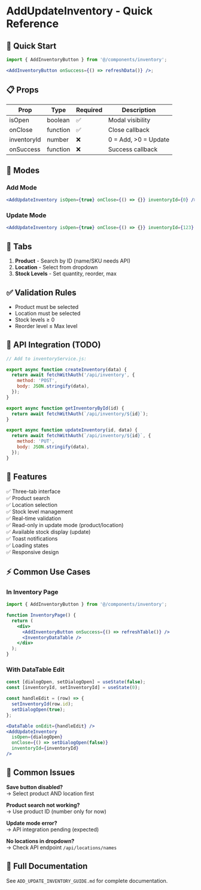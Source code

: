 # AddUpdateInventory - Quick Reference

## 🚀 Quick Start

```jsx
import { AddInventoryButton } from '@/components/inventory';

<AddInventoryButton onSuccess={() => refreshData()} />;
```

## 📋 Props

| Prop        | Type     | Required | Description          |
| ----------- | -------- | -------- | -------------------- |
| isOpen      | boolean  | ✅       | Modal visibility     |
| onClose     | function | ✅       | Close callback       |
| inventoryId | number   | ❌       | 0 = Add, >0 = Update |
| onSuccess   | function | ❌       | Success callback     |

## 🎯 Modes

### Add Mode

```jsx
<AddUpdateInventory isOpen={true} onClose={() => {}} inventoryId={0} />
```

### Update Mode

```jsx
<AddUpdateInventory isOpen={true} onClose={() => {}} inventoryId={123} />
```

## 📑 Tabs

1. **Product** - Search by ID (name/SKU needs API)
2. **Location** - Select from dropdown
3. **Stock Levels** - Set quantity, reorder, max

## ✅ Validation Rules

- Product must be selected
- Location must be selected
- Stock levels ≥ 0
- Reorder level ≤ Max level

## 🔧 API Integration (TODO)

```javascript
// Add to inventoryService.js:

export async function createInventory(data) {
  return await fetchWithAuth('/api/inventory', {
    method: 'POST',
    body: JSON.stringify(data),
  });
}

export async function getInventoryById(id) {
  return await fetchWithAuth(`/api/inventory/${id}`);
}

export async function updateInventory(id, data) {
  return await fetchWithAuth(`/api/inventory/${id}`, {
    method: 'PUT',
    body: JSON.stringify(data),
  });
}
```

## 🎨 Features

✅ Three-tab interface  
✅ Product search  
✅ Location selection  
✅ Stock level management  
✅ Real-time validation  
✅ Read-only in update mode (product/location)  
✅ Available stock display (update)  
✅ Toast notifications  
✅ Loading states  
✅ Responsive design

## ⚡ Common Use Cases

### In Inventory Page

```jsx
import { AddInventoryButton } from '@/components/inventory';

function InventoryPage() {
  return (
    <div>
      <AddInventoryButton onSuccess={() => refreshTable()} />
      <InventoryDataTable />
    </div>
  );
}
```

### With DataTable Edit

```jsx
const [dialogOpen, setDialogOpen] = useState(false);
const [inventoryId, setInventoryId] = useState(0);

const handleEdit = (row) => {
  setInventoryId(row.id);
  setDialogOpen(true);
};

<DataTable onEdit={handleEdit} />
<AddUpdateInventory
  isOpen={dialogOpen}
  onClose={() => setDialogOpen(false)}
  inventoryId={inventoryId}
/>
```

## 🐛 Common Issues

**Save button disabled?**  
→ Select product AND location first

**Product search not working?**  
→ Use product ID (number only for now)

**Update mode error?**  
→ API integration pending (expected)

**No locations in dropdown?**  
→ Check API endpoint `/api/locations/names`

## 📖 Full Documentation

See `ADD_UPDATE_INVENTORY_GUIDE.md` for complete documentation.
